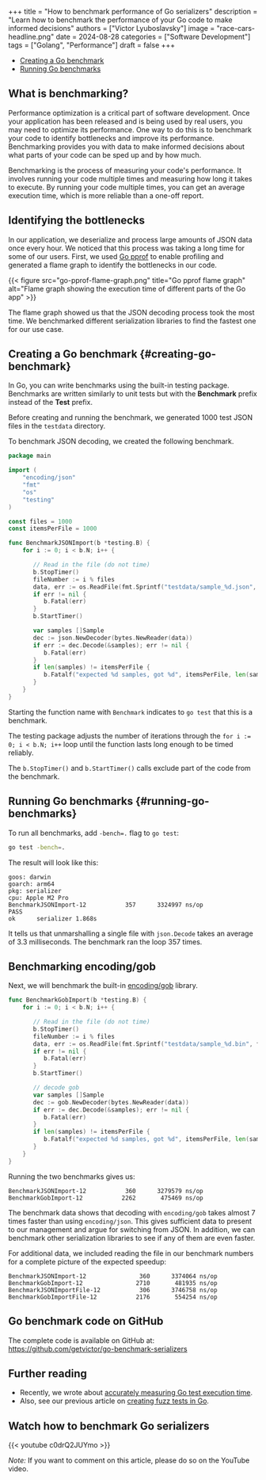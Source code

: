 +++
title = "How to benchmark performance of Go serializers"
description = "Learn how to benchmark the performance of your Go code to make informed decisions"
authors = ["Victor Lyuboslavsky"]
image = "race-cars-headline.png"
date = 2024-08-28
categories = ["Software Development"]
tags = ["Golang", "Performance"]
draft = false
+++

- [Creating a Go benchmark](#creating-go-benchmark)
- [Running Go benchmarks](#running-go-benchmarks)

## What is benchmarking?

Performance optimization is a critical part of software development. Once your application has been released and is
being used by real users, you may need to optimize its performance. One way to do this is to benchmark your code to
identify bottlenecks and improve its performance. Benchmarking provides you with data to make informed decisions about
what parts of your code can be sped up and by how much.

Benchmarking is the process of measuring your code's performance. It involves running your code multiple times and
measuring how long it takes to execute. By running your code multiple times, you can get an average execution time,
which is more reliable than a one-off report.

## Identifying the bottlenecks

In our application, we deserialize and process large amounts of JSON data once every hour. We noticed that this process
was taking a long time for some of our users. First, we used
[Go pprof](https://github.com/google/pprof/blob/main/doc/README.md) to enable profiling and generated a flame graph to
identify the bottlenecks in our code.

{{< figure src="go-pprof-flame-graph.png" title="Go pprof flame graph" alt="Flame graph showing the execution time of different parts of the Go app" >}}

The flame graph showed us that the JSON decoding process took the most time. We benchmarked different serialization
libraries to find the fastest one for our use case.

## Creating a Go benchmark {#creating-go-benchmark}

In Go, you can write benchmarks using the built-in testing package. Benchmarks are written similarly to unit tests but
with the **Benchmark** prefix instead of the **Test** prefix.

Before creating and running the benchmark, we generated 1000 test JSON files in the `testdata` directory.

To benchmark JSON decoding, we created the following benchmark.

```go
package main

import (
    "encoding/json"
    "fmt"
    "os"
    "testing"
)

const files = 1000
const itemsPerFile = 1000

func BenchmarkJSONImport(b *testing.B) {
    for i := 0; i < b.N; i++ {

       // Read in the file (do not time)
       b.StopTimer()
       fileNumber := i % files
       data, err := os.ReadFile(fmt.Sprintf("testdata/sample_%d.json", fileNumber))
       if err != nil {
          b.Fatal(err)
       }
       b.StartTimer()

       var samples []Sample
       dec := json.NewDecoder(bytes.NewReader(data))
       if err := dec.Decode(&samples); err != nil {
          b.Fatal(err)
       }
       if len(samples) != itemsPerFile {
          b.Fatalf("expected %d samples, got %d", itemsPerFile, len(samples))
       }
    }
}
```

Starting the function name with `Benchmark` indicates to `go test` that this is a benchmark.

The testing package adjusts the number of iterations through the `for i := 0; i < b.N; i++` loop until the function
lasts long enough to be timed reliably.

The `b.StopTimer()` and `b.StartTimer()` calls exclude part of the code from the benchmark.

## Running Go benchmarks {#running-go-benchmarks}

To run all benchmarks, add `-bench=.` flag to `go test`:

```bash
go test -bench=.
```

The result will look like this:

```
goos: darwin
goarch: arm64
pkg: serializer
cpu: Apple M2 Pro
BenchmarkJSONImport-12           357      3324997 ns/op
PASS
ok      serializer 1.868s
```

It tells us that unmarshalling a single file with `json.Decode` takes an average of 3.3 milliseconds. The benchmark ran
the loop 357 times.

## Benchmarking encoding/gob

Next, we will benchmark the built-in [encoding/gob](https://pkg.go.dev/encoding/gob) library.

```go
func BenchmarkGobImport(b *testing.B) {
    for i := 0; i < b.N; i++ {

       // Read in the file (do not time)
       b.StopTimer()
       fileNumber := i % files
       data, err := os.ReadFile(fmt.Sprintf("testdata/sample_%d.bin", fileNumber))
       if err != nil {
          b.Fatal(err)
       }
       b.StartTimer()

       // decode gob
       var samples []Sample
       dec := gob.NewDecoder(bytes.NewReader(data))
       if err := dec.Decode(&samples); err != nil {
          b.Fatal(err)
       }
       if len(samples) != itemsPerFile {
          b.Fatalf("expected %d samples, got %d", itemsPerFile, len(samples))
       }
    }
}
```

Running the two benchmarks gives us:

```
BenchmarkJSONImport-12           360      3279579 ns/op
BenchmarkGobImport-12           2262       475469 ns/op
```

The benchmark data shows that decoding with `encoding/gob` takes almost 7 times faster than using `encoding/json`. This
gives sufficient data to present to our management and argue for switching from JSON. In addition, we can benchmark
other serialization libraries to see if any of them are even faster.

For additional data, we included reading the file in our benchmark numbers for a complete picture of the expected
speedup:

```
BenchmarkJSONImport-12               360      3374064 ns/op
BenchmarkGobImport-12               2710       481935 ns/op
BenchmarkJSONImportFile-12           306      3746758 ns/op
BenchmarkGobImportFile-12           2176       554254 ns/op
```

## Go benchmark code on GitHub

The complete code is available on GitHub at: https://github.com/getvictor/go-benchmark-serializers

## Further reading

- Recently, we wrote about [accurately measuring Go test execution time](../go-test-execution-time).
- Also, see our previous article on [creating fuzz tests in Go](../fuzz-testing-with-go).

## Watch how to benchmark Go serializers

{{< youtube c0drQ2JUYmo >}}

_Note:_ If you want to comment on this article, please do so on the YouTube video.
